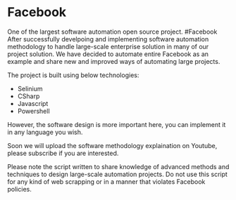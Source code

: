 # Facebook
One of the largest software automation open source project. #Facebook 
After successfully develpoing and implementing software automation methodology to handle large-scale enterprise solution in many of our project solution. We have decided to automate entire Facebook as an example and share new and improved ways of automating large projects.

The project is built using below technologies: 
* Selinium
* CSharp
* Javascript
* Powershell

However, the software design is more important here, you can implement it in any language you wish.

Soon we will upload the software methodology explaination on Youtube, please subscribe if you are interested. 

Please note the script written to share knowledge of advanced methods and techniques to design large-scale automation projects. Do not use this script for any kind of web scrapping or in a manner that violates Facebook policies. 
